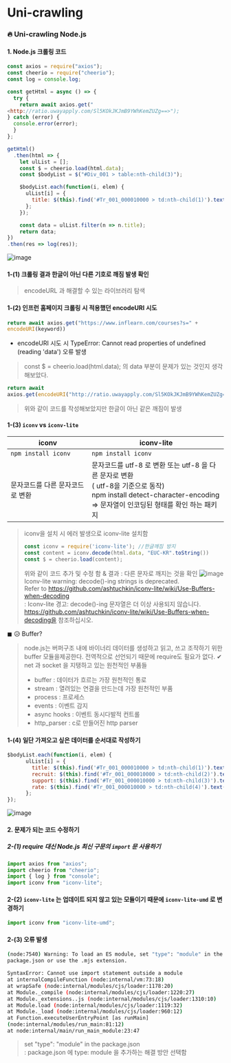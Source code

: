 # Uni-crawling
### 🔥 Uni-crawling Node.js

#### 1. Node.js 크롤링 코드 

```javascript
const axios = require("axios");
const cheerio = require("cheerio");
const log = console.log;

const getHtml = async () => {
  try {
    return await axios.get("
<http://ratio.uwayapply.com/Sl5KOkJKJmB9YWhKemZUZg==>");
} catch (error) {
  console.error(error);
  }
};

getHtml()
  .then(html => {
    let ulList = [];
    const $ = cheerio.load(html.data);
    const $bodyList = $("#Div_001 > table:nth-child(3)");

    $bodyList.each(function(i, elem) {
      ulList[i] = {
        title: $(this).find('#Tr_001_000010000 > td:nth-child(1)').text(),
      };
    });

    const data = ulList.filter(n => n.title);
    return data;
})
.then(res => log(res));
```

![image](https://github.com/oiosu/Uni-crawling/assets/99783474/3c56a93a-ee6e-4ccc-b228-d0af75466500)


#### 1-(1) 크롤링 결과 한글이 아닌 다른 기호로 깨짐 발생 확인
> encodeURL 과 해결할 수 있는 라이브러리 탐색

#### 1-(2) 인프런 홈페이지 크롤링 시 적용했던 encodeURI 시도
```javascript
return await axios.get("https://www.inflearn.com/courses?s=" +
encodeURI(keyword))
```
* encodeURI 시도 시 TypeError: Cannot read properties of undefined (reading 'data') 오류 발생
> const $ = cheerio.load(html.data); 의 data 부분이 문제가 있는 것인지 생각해보았다.

```javascript
return await
axios.get(encodeURI("http://ratio.uwayapply.com/Sl5KOkJKJmB9YWhKemZUZg=="));
```
> 위와 같이 코드를 작성해보았지만 한글이 아닌 같은 깨짐이 발생


#### 1-(3) `iconv`  vs `iconv-lite`
|iconv|iconv-lite|
|------|---|
| `npm install iconv` | `npm install iconv` |
|문자코드를 다른 문자코드로 변환|문자코드를 utf-8 로 변환 또는 utf-8 을 다른 문자로 변환 <br> ( utf-8을 기준으로 동작) <br> npm install detect-character-encoding <br> => 문자열이 인코딩된 형태를 확인 하는 패키지 <br>|

> iconv을 설치 시 에러 발생으로 iconv-lite 설치함
> ```javascript
> const iconv = require('iconv-lite'); //한글깨짐 방지
> const content = iconv.decode(html.data, "EUC-KR".toString())
> const $ = cheerio.load(content);
> ```
> 위와 같이 코드 추가 및 수정 함 & 결과 : 다른 문자로 깨지는 것을 확인
> ![image](https://github.com/oiosu/Uni-crawling/assets/99783474/c86e12ff-307b-4df8-a15b-4678629e5b8d)
> Iconv-lite warning: decode()-ing strings is deprecated. <br>
> Refer to https://github.com/ashtuchkin/iconv-lite/wiki/Use-Buffers-when-decoding <br>
> : Iconv-lite 경고: decode()-ing 문자열은 더 이상 사용되지 않습니다. <br>
> https://github.com/ashtuchkin/iconv-lite/wiki/Use-Buffers-when-decoding을 참조하십시오. <br>

◼ 😥  Buffer? 
> node.js는 버퍼구조 내에 바이너리 데이터를 생성하고 읽고, 쓰고 조작하기 위한 buffer 모듈을제공한다.
> 전역적으로 선언되기 때문에 require도 필요가 없다. 
> ✔ net 과 socket 을 지탱하고 있는 원천적인 부품들
> * buffer : 데이터가 흐르는 가장 원천적인 통로
> * stream : 열려있는 연결을 만드는데 가장 원천적인 부품
> * process : 프로세스
> * events : 이벤트 감지
> * async hooks : 이벤트 동시다발적 컨트롤
> * http_parser : c로 만들어진 http parser


#### 1-(4) 일단 가져오고 싶은 데이터를 순서대로 작성하기
```javascript
$bodyList.each(function(i, elem) {
      ulList[i] = {
        title: $(this).find('#Tr_001_000010000 > td:nth-child(1)').text(),
        recruit: $(this).find('#Tr_001_000010000 > td:nth-child(2)').text(),
        support: $(this).find('#Tr_001_000010000 > td:nth-child(3)').text(),
        rate: $(this).find('#Tr_001_000010000 > td:nth-child(4)').text(),
      };
});
```

![image](https://github.com/oiosu/Uni-crawling/assets/99783474/9ed60f77-2be0-4f82-b347-481a8e6c33ae)


#### 2. 문제가 되는 코드 수정하기 


##### 2-(1) require 대신 Node.js 최신 구문의 `import` 문 사용하기 
```javascript
import axios from "axios";
import cheerio from "cheerio";
import { log } from "console";
import iconv from "iconv-lite";
```

#### 2-(2) `iconv-lite` 는 업데이트 되지 않고 있는 모듈이기 때문에 `iconv-lite-umd` 로 변경하기 
```javascript
import iconv from "iconv-lite-umd";
```

#### 2-(3) 오류 발생 
```bash
(node:7540) Warning: To load an ES module, set "type": "module" in the
package.json or use the .mjs extension.
```
```bash
SyntaxError: Cannot use import statement outside a module
at internalCompileFunction (node:internal/vm:73:18)
at wrapSafe (node:internal/modules/cjs/loader:1178:20)
at Module._compile (node:internal/modules/cjs/loader:1220:27)
at Module._extensions..js (node:internal/modules/cjs/loader:1310:10)
at Module.load (node:internal/modules/cjs/loader:1119:32)
at Module._load (node:internal/modules/cjs/loader:960:12)
at Function.executeUserEntryPoint [as runMain]
(node:internal/modules/run_main:81:12)
at node:internal/main/run_main_module:23:47
```

> set "type": "module" in the package.json <br>
> : package.json 에 type: module 을 추가하는 해결 방안 선택함

